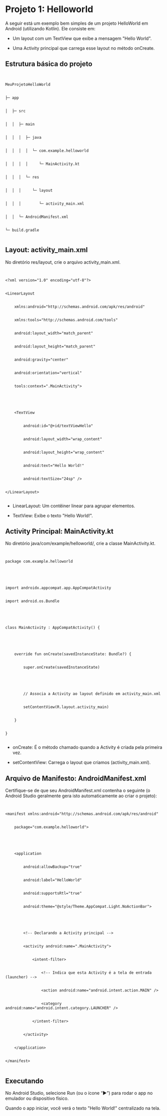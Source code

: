 # Projeto 1: Helloworld






A seguir está um exemplo bem simples de um projeto HelloWorld em Android (utilizando Kotlin). Ele consiste em:





- Um layout com um TextView que exibe a mensagem "Hello World".


- Uma Activity principal que carrega esse layout no método onCreate.





## Estrutura básica do projeto





```


MeuProjetoHelloWorld


├─ app


│  ├─ src


│  │  ├─ main


│  │  │  ├─ java


│  │  │  │  └─ com.example.helloworld


│  │  │  │     └─ MainActivity.kt


│  │  │  └─ res


│  │  │     └─ layout


│  │  │        └─ activity_main.xml


│  │  └─ AndroidManifest.xml


└─ build.gradle


```





## Layout: activity_main.xml


No diretório res/layout, crie o arquivo activity_main.xml.





```


<?xml version="1.0" encoding="utf-8"?>


<LinearLayout 


    xmlns:android="http://schemas.android.com/apk/res/android"


    xmlns:tools="http://schemas.android.com/tools"


    android:layout_width="match_parent"


    android:layout_height="match_parent"


    android:gravity="center"


    android:orientation="vertical"


    tools:context=".MainActivity">





    <TextView


        android:id="@+id/textViewHello"


        android:layout_width="wrap_content"


        android:layout_height="wrap_content"


        android:text="Hello World!"


        android:textSize="24sp" />


</LinearLayout>


```





- LinearLayout: Um contêiner linear para agrupar elementos.


- TextView: Exibe o texto "Hello World!".





## Activity Principal: MainActivity.kt


No diretório java/com/example/helloworld/, crie a classe MainActivity.kt.





```


package com.example.helloworld





import androidx.appcompat.app.AppCompatActivity


import android.os.Bundle





class MainActivity : AppCompatActivity() {


    


    override fun onCreate(savedInstanceState: Bundle?) {


        super.onCreate(savedInstanceState)


        


        // Associa a Activity ao layout definido em activity_main.xml


        setContentView(R.layout.activity_main)


    }


}


```





- onCreate: É o método chamado quando a Activity é criada pela primeira vez.


- setContentView: Carrega o layout que criamos (activity_main.xml).





## Arquivo de Manifesto: AndroidManifest.xml


Certifique-se de que seu AndroidManifest.xml contenha o seguinte (o Android Studio geralmente gera isto automaticamente ao criar o projeto):





```


<manifest xmlns:android="http://schemas.android.com/apk/res/android"


    package="com.example.helloworld">





    <application


        android:allowBackup="true"


        android:label="HelloWorld"


        android:supportsRtl="true"


        android:theme="@style/Theme.AppCompat.Light.NoActionBar">





        <!-- Declarando a Activity principal -->


        <activity android:name=".MainActivity">


            <intent-filter>


                <!-- Indica que esta Activity é a tela de entrada (launcher) -->


                <action android:name="android.intent.action.MAIN" />


                <category android:name="android.intent.category.LAUNCHER" />


            </intent-filter>


        </activity>


    </application>


</manifest>


```





## Executando


No Android Studio, selecione Run (ou o ícone “▶”) para rodar o app no emulador ou dispositivo físico.


Quando o app iniciar, você verá o texto "Hello World!" centralizado na tela.